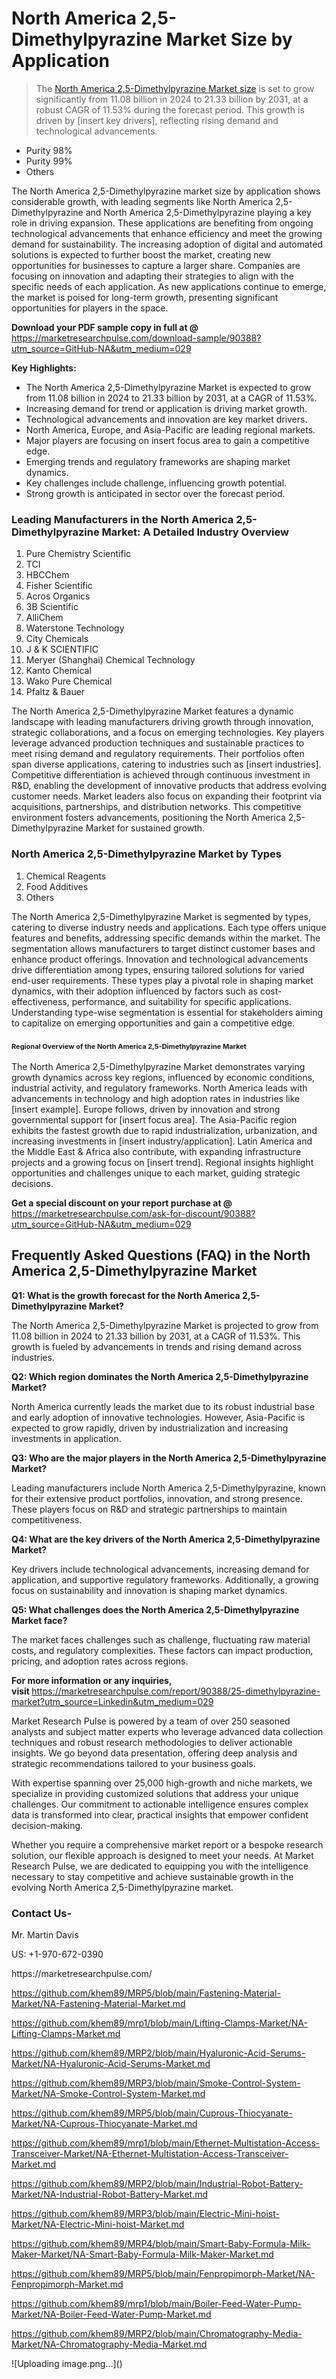 <h1>North America 2,5-Dimethylpyrazine Market&nbsp;Size by Application</h1><blockquote><p>The <a href="https://marketresearchpulse.com/download-sample/90388?utm_source=GitHub-NA&amp;utm_medium=029">North America 2,5-Dimethylpyrazine Market size</a> is set to grow significantly from 11.08 billion in 2024 to 21.33 billion by 2031, at a robust CAGR of 11.53% during the forecast period. This growth is driven by [insert key drivers], reflecting rising demand and technological advancements.</p></blockquote><ul><li>Purity 98%<li> Purity 99%<li> Others</li></ul><p>The North America 2,5-Dimethylpyrazine market size by application shows considerable growth, with leading segments like North America 2,5-Dimethylpyrazine and North America 2,5-Dimethylpyrazine playing a key role in driving expansion. These applications are benefiting from ongoing technological advancements that enhance efficiency and meet the growing demand for sustainability. The increasing adoption of digital and automated solutions is expected to further boost the market, creating new opportunities for businesses to capture a larger share. Companies are focusing on innovation and adapting their strategies to align with the specific needs of each application. As new applications continue to emerge, the market is poised for long-term growth, presenting significant opportunities for players in the space.</p><p><strong>Download your PDF sample copy in full at @ </strong><a href="https://marketresearchpulse.com/download-sample/90388?utm_source=GitHub-NA&amp;utm_medium=029">https://marketresearchpulse.com/download-sample/90388?utm_source=GitHub-NA&amp;utm_medium=029</a></p><p><strong>Key Highlights: </strong></p><ul><li>The North America 2,5-Dimethylpyrazine Market is expected to grow from 11.08 billion in 2024 to 21.33 billion by 2031, at a CAGR of 11.53%.</li><li>Increasing demand for trend or application is driving market growth.</li><li>Technological advancements and innovation are key market drivers.</li><li>North America, Europe, and Asia-Pacific are leading regional markets.</li><li>Major players are focusing on insert focus area to gain a competitive edge.</li><li>Emerging trends and regulatory frameworks are shaping market dynamics.</li><li>Key challenges include challenge, influencing growth potential.</li><li>Strong growth is anticipated in sector over the forecast period.</li></ul><h3>Leading Manufacturers in the North America 2,5-Dimethylpyrazine Market: A Detailed Industry Overview</h3><ol><li>Pure Chemistry Scientific</li><li>TCI</li><li>HBCChem</li><li>Fisher Scientific</li><li>Acros Organics</li><li>3B Scientific</li><li>AlliChem</li><li>Waterstone Technology</li><li>City Chemicals</li><li>J & K SCIENTIFIC</li><li>Meryer (Shanghai) Chemical Technology</li><li>Kanto Chemical</li><li>Wako Pure Chemical</li><li>Pfaltz & Bauer</li></ol><div class="flex max-w-full flex-col flex-grow"><div class="min-h-8 text-message flex w-full flex-col items-end gap-2 whitespace-normal break-words [.text-message+&amp;]:mt-5" dir="auto" data-message-author-role="assistant" data-message-id="fd8432e4-4910-450d-b182-61b7bfb0a01f" data-message-model-slug="gpt-4o"><div class="flex w-full flex-col gap-1 empty:hidden first:pt-[3px]"><div class="markdown prose w-full break-words dark:prose-invert light"><p>The North America 2,5-Dimethylpyrazine Market features a dynamic landscape with leading manufacturers driving growth through innovation, strategic collaborations, and a focus on emerging technologies. Key players leverage advanced production techniques and sustainable practices to meet rising demand and regulatory requirements. Their portfolios often span diverse applications, catering to industries such as [insert industries]. Competitive differentiation is achieved through continuous investment in R&amp;D, enabling the development of innovative products that address evolving customer needs. Market leaders also focus on expanding their footprint via acquisitions, partnerships, and distribution networks. This competitive environment fosters advancements, positioning the North America 2,5-Dimethylpyrazine Market for sustained growth.</p></div></div></div></div><h3>North America 2,5-Dimethylpyrazine Market by Types</h3><ol><li>Chemical Reagents<li> Food Additives<li> Others</li></ol><div class="flex max-w-full flex-col flex-grow"><div class="min-h-8 text-message flex w-full flex-col items-end gap-2 whitespace-normal break-words [.text-message+&amp;]:mt-5" dir="auto" data-message-author-role="assistant" data-message-id="084470be-0bb7-4664-bddf-5156b4f41249" data-message-model-slug="gpt-4o-mini"><div class="flex w-full flex-col gap-1 empty:hidden first:pt-[3px]"><div class="markdown prose w-full break-words dark:prose-invert light"><p>The North America 2,5-Dimethylpyrazine Market is segmented by types, catering to diverse industry needs and applications. Each type offers unique features and benefits, addressing specific demands within the market. The segmentation allows manufacturers to target distinct customer bases and enhance product offerings. Innovation and technological advancements drive differentiation among types, ensuring tailored solutions for varied end-user requirements. These types play a pivotal role in shaping market dynamics, with their adoption influenced by factors such as cost-effectiveness, performance, and suitability for specific applications. Understanding type-wise segmentation is essential for stakeholders aiming to capitalize on emerging opportunities and gain a competitive edge.</p></div></div></div></div><h3><span style="font-size: 11px;">Regional Overview of the North America 2,5-Dimethylpyrazine Market</span></h3><div class="flex max-w-full flex-col flex-grow"><div class="min-h-8 text-message flex w-full flex-col items-end gap-2 whitespace-normal break-words [.text-message+&amp;]:mt-5" dir="auto" data-message-author-role="assistant" data-message-id="e9038762-ce64-4e30-91c9-9bd413514231" data-message-model-slug="gpt-4o-mini"><div class="flex w-full flex-col gap-1 empty:hidden first:pt-[3px]"><div class="markdown prose w-full break-words dark:prose-invert light"><p>The North America 2,5-Dimethylpyrazine Market demonstrates varying growth dynamics across key regions, influenced by economic conditions, industrial activity, and regulatory frameworks. North America leads with advancements in technology and high adoption rates in industries like [insert example]. Europe follows, driven by innovation and strong governmental support for [insert focus area]. The Asia-Pacific region exhibits the fastest growth due to rapid industrialization, urbanization, and increasing investments in [insert industry/application]. Latin America and the Middle East &amp; Africa also contribute, with expanding infrastructure projects and a growing focus on [insert trend]. Regional insights highlight opportunities and challenges unique to each market, guiding strategic decisions.</p></div></div></div></div><p><strong>Get a special discount on your report purchase at @ </strong><a href="https://marketresearchpulse.com/ask-for-discount/90388?utm_source=GitHub-NA&amp;utm_medium=029">https://marketresearchpulse.com/ask-for-discount/90388?utm_source=GitHub-NA&amp;utm_medium=029</a></p><h2>Frequently Asked Questions (FAQ) in the North America 2,5-Dimethylpyrazine Market</h2><p><strong>Q1: What is the growth forecast for the North America 2,5-Dimethylpyrazine Market?</strong></p><p>The North America 2,5-Dimethylpyrazine Market is projected to grow from 11.08 billion in 2024 to 21.33 billion by 2031, at a CAGR of 11.53%. This growth is fueled by advancements in trends and rising demand across industries.</p><p><strong>Q2: Which region dominates the North America 2,5-Dimethylpyrazine Market?</strong></p><p>North America currently leads the market due to its robust industrial base and early adoption of innovative technologies. However, Asia-Pacific is expected to grow rapidly, driven by industrialization and increasing investments in application.</p><p><strong>Q3: Who are the major players in the North America 2,5-Dimethylpyrazine Market?</strong></p><p>Leading manufacturers include North America 2,5-Dimethylpyrazine, known for their extensive product portfolios, innovation, and strong presence. These players focus on R&amp;D and strategic partnerships to maintain competitiveness.</p><p><strong>Q4: What are the key drivers of the North America 2,5-Dimethylpyrazine Market?</strong></p><p>Key drivers include technological advancements, increasing demand for application, and supportive regulatory frameworks. Additionally, a growing focus on sustainability and innovation is shaping market dynamics.</p><p><strong>Q5: What challenges does the North America 2,5-Dimethylpyrazine Market face?</strong></p><p>The market faces challenges such as challenge, fluctuating raw material costs, and regulatory complexities. These factors can impact production, pricing, and adoption rates across regions.</p><p><strong>For more information or any inquiries, visit&nbsp;</strong><a href="https://marketresearchpulse.com/report/90388/25-dimethylpyrazine-market?utm_source=Linkedin&utm_medium=029">https://marketresearchpulse.com/report/90388/25-dimethylpyrazine-market?utm_source=Linkedin&utm_medium=029</a></p><p>Market Research Pulse is powered by a team of over 250 seasoned analysts and subject matter experts who leverage advanced data collection techniques and robust research methodologies to deliver actionable insights. We go beyond data presentation, offering deep analysis and strategic recommendations tailored to your business goals.</p><p>With expertise spanning over 25,000 high-growth and niche markets, we specialize in providing customized solutions that address your unique challenges. Our commitment to actionable intelligence ensures complex data is transformed into clear, practical insights that empower confident decision-making.</p><p>Whether you require a comprehensive market report or a bespoke research solution, our flexible approach is designed to meet your needs. At Market Research Pulse, we are dedicated to equipping you with the intelligence necessary to stay competitive and achieve sustainable growth in the evolving North America 2,5-Dimethylpyrazine market.</p><h3><strong>Contact Us-</strong></h3><p>Mr. Martin Davis</p><p>US: +1-970-672-0390</p><p>https://marketresearchpulse.com/</p><p><a href="https://github.com/khem89/MRP5/blob/main/Fastening-Material-Market/NA-Fastening-Material-Market.md">https://github.com/khem89/MRP5/blob/main/Fastening-Material-Market/NA-Fastening-Material-Market.md</a></p><p><a href="https://github.com/khem89/mrp1/blob/main/Lifting-Clamps-Market/NA-Lifting-Clamps-Market.md">https://github.com/khem89/mrp1/blob/main/Lifting-Clamps-Market/NA-Lifting-Clamps-Market.md</a></p><p><a href="https://github.com/khem89/MRP2/blob/main/Hyaluronic-Acid-Serums-Market/NA-Hyaluronic-Acid-Serums-Market.md">https://github.com/khem89/MRP2/blob/main/Hyaluronic-Acid-Serums-Market/NA-Hyaluronic-Acid-Serums-Market.md</a></p><p><a href="https://github.com/khem89/MRP3/blob/main/Smoke-Control-System-Market/NA-Smoke-Control-System-Market.md">https://github.com/khem89/MRP3/blob/main/Smoke-Control-System-Market/NA-Smoke-Control-System-Market.md</a></p><p><a href="https://github.com/khem89/MRP5/blob/main/Cuprous-Thiocyanate-Market/NA-Cuprous-Thiocyanate-Market.md">https://github.com/khem89/MRP5/blob/main/Cuprous-Thiocyanate-Market/NA-Cuprous-Thiocyanate-Market.md</a></p><p><a href="https://github.com/khem89/mrp1/blob/main/Ethernet-Multistation-Access-Transceiver-Market/NA-Ethernet-Multistation-Access-Transceiver-Market.md">https://github.com/khem89/mrp1/blob/main/Ethernet-Multistation-Access-Transceiver-Market/NA-Ethernet-Multistation-Access-Transceiver-Market.md</a></p><p><a href="https://github.com/khem89/MRP2/blob/main/Industrial-Robot-Battery-Market/NA-Industrial-Robot-Battery-Market.md">https://github.com/khem89/MRP2/blob/main/Industrial-Robot-Battery-Market/NA-Industrial-Robot-Battery-Market.md</a></p><p><a href="https://github.com/khem89/MRP3/blob/main/Electric-Mini-hoist-Market/NA-Electric-Mini-hoist-Market.md">https://github.com/khem89/MRP3/blob/main/Electric-Mini-hoist-Market/NA-Electric-Mini-hoist-Market.md</a></p><p><a href="https://github.com/khem89/MRP4/blob/main/Smart-Baby-Formula-Milk-Maker-Market/NA-Smart-Baby-Formula-Milk-Maker-Market.md">https://github.com/khem89/MRP4/blob/main/Smart-Baby-Formula-Milk-Maker-Market/NA-Smart-Baby-Formula-Milk-Maker-Market.md</a></p><p><a href="https://github.com/khem89/MRP5/blob/main/Fenpropimorph-Market/NA-Fenpropimorph-Market.md">https://github.com/khem89/MRP5/blob/main/Fenpropimorph-Market/NA-Fenpropimorph-Market.md</a></p><p><a href="https://github.com/khem89/mrp1/blob/main/Boiler-Feed-Water-Pump-Market/NA-Boiler-Feed-Water-Pump-Market.md">https://github.com/khem89/mrp1/blob/main/Boiler-Feed-Water-Pump-Market/NA-Boiler-Feed-Water-Pump-Market.md</a></p><p><a href="https://github.com/khem89/MRP2/blob/main/Chromatography-Media-Market/NA-Chromatography-Media-Market.md">https://github.com/khem89/MRP2/blob/main/Chromatography-Media-Market/NA-Chromatography-Media-Market.md</a></p>
![Uploading image.png…]()
